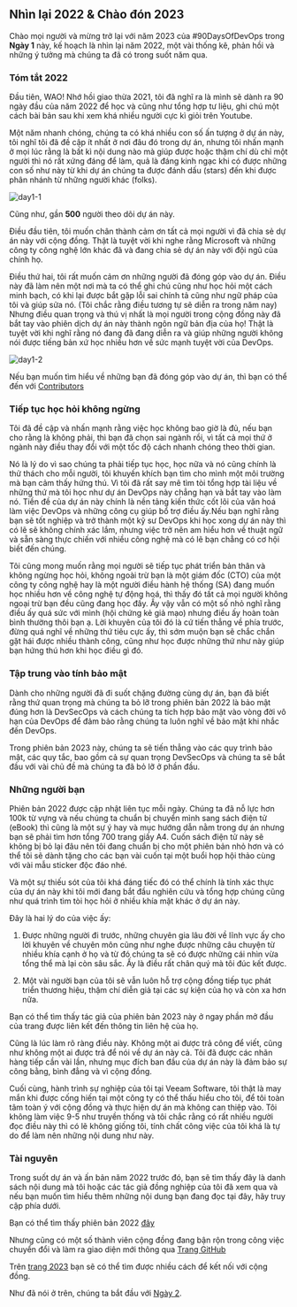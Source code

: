 ## Nhìn lại 2022 & Chào đón 2023

Chào mọi người và mừng trở lại với năm 2023 của #90DaysOfDevOps trong **Ngày 1** này, kế hoạch là nhìn lại  năm 2022, một vài thống kê, phản hồi và những ý tưởng mà chúng ta đã có trong suốt năm qua.

### Tóm tắt 2022

Đầu tiên, WAO! Nhớ hồi giao thừa 2021, tôi đã nghĩ ra là mình sẽ dành ra 90 ngày đầu của năm 2022 để học và cũng như tổng hợp tư liệu, ghi chú một cách bài bản sau khi xem khá nhiều người cực kì giỏi trên Youtube.

Một năm nhanh chóng, chúng ta có khá nhiều con số ấn tượng ở dự án này, tôi nghĩ tôi đã đề cập ít nhất ở nơi đâu đó trong dự án, nhưng tôi nhấn mạnh ở mọi lúc rằng là bất kì nội dung nào mà giúp được hoặc thậm chí dù chỉ một người thì nó rất xứng đáng để làm, quả là đáng kinh ngạc khi có được những con số như này từ khi dự án chúng ta được đánh dấu (stars) đến khi được phân nhánh từ những người khác (folks).

![day1-1](images/day01-1.jpg)

Cũng như, gần **500** người theo dõi dự án này.

Điều đầu tiên, tôi muốn chân thành cảm ơn tất cả mọi người vì đã chia sẻ dự án này với cộng đồng. Thật là tuyệt vời khi nghe rằng Microsoft và những công ty công nghệ lớn khác đã và đang chia sẻ dự án này với đội ngũ của chính họ.

Điều thứ hai, tôi rất muốn cảm ơn những người đã đóng góp vào dự án. Điều này đã làm nên một nơi mà ta có thể ghi chú cũng như học hỏi một cách minh bạch, có khi lại được bắt gặp lỗi sai chính tả cũng như ngữ pháp của tôi và giúp sửa nó. (Tôi chắc rằng điều tương tự sẽ diễn ra trong năm nay) Nhưng điều quan trọng và thú vị nhất là mọi người trong cộng đồng này đã bắt tay vào phiên dịch dự án này thành ngôn ngữ bản địa của họ! Thật là tuyệt vời khi nghĩ rằng nó đang đã đang diễn ra và giúp những người không nói được tiếng bản xứ học nhiều hơn về sức mạnh tuyệt vời của DevOps.

![day1-2](images/day01-2.png)

Nếu bạn muốn tìm hiểu về những bạn đã đóng góp vào dự án, thì bạn có thể đến với [Contributors](https://github.com/MichaelCade/90DaysOfDevOps/blob/main/Contributors.md)

### Tiếp tục học hỏi không ngừng

Tôi đã đề cập và nhấn mạnh rằng việc học không bao giờ là đủ, nếu bạn cho rằng là không phải, thì bạn đã chọn sai ngành rồi, vì tất cả mọi thứ ở ngành này điều thay đổi với một tốc độ cách nhanh chóng theo thời gian.

Nó là lý do vì sao chúng ta phải tiếp tục học, học nữa và nó cũng chính là thử thách cho mỗi người, tôi khuyến khích bạn tìm cho mình một môi trường mà bạn cảm thấy hứng thú. Vì tôi đã rất say mê tìm tòi tổng hợp tài liệu về những thứ mà tôi học như dự án DevOps này chẳng hạn và bắt tay vào làm nó. Tiền đề của dự án này chính là nền tảng kiến thức cốt lõi của văn hoá làm việc DevOps và những công cụ giúp bổ trợ điều ấy.Nếu bạn nghĩ rằng bạn sẽ tốt nghiệp và trở thành một kỹ sư DevOps khi học xong dự án này thì có lẽ sẽ không chính xác lắm, nhưng việc trở nên am hiểu hơn về thuật ngữ và sẵn sàng thực chiến với nhiều công nghệ mà có lẽ bạn chẳng có cơ hội biết đến chúng.

Tôi cũng mong muốn rằng mọi người sẽ tiếp tục phát triển bản thân và không ngừng học hỏi, không ngoài trừ bạn là một giám đốc (CTO) của một công ty công nghệ hay là một người điều hành hệ thống (SA) đang muốn học nhiều hơn về công nghệ tự động hoá, thì thấy đó tất cả mọi người không ngoại trừ bạn đều cũng đang học đấy. Ấy vậy vẫn có một số nhỏ nghĩ rằng điều ấy quá sức với mình (hội chứng kẻ giả mạo) nhưng điều ấy hoàn toàn bình thường  thôi bạn ạ. Lời khuyên của tôi đó là cứ tiến thẳng về phía trước, đừng quá nghĩ về những thứ tiêu cực ấy, thì sớm muộn bạn sẽ chắc chắn gặt hái được nhiều thành công, cũng như học được những thứ như này giúp bạn hứng thú hơn khi học điều gì đó.

### Tập trung vào tính bảo mật

Dành cho những người đã đi suốt chặng đường cùng dự án, bạn đã biết rằng thứ quan trọng mà chúng ta bỏ lỡ trong phiên bản 2022 là bảo mật đúng hơn là DevSecOps và cách chúng ta tích hợp bảo mật vào vòng đời vô hạn của DevOps để đảm bảo rằng chúng ta luôn nghĩ về bảo mật khi nhắc đến DevOps.

Trong phiên bản 2023 này, chúng ta sẽ tiến thẳng vào các quy trình bảo mật, các quy tắc, bao gồm cả sự quan trọng DevSecOps và chúng ta sẽ bắt đầu với vài chủ đề mà chúng ta đã bỏ lỡ ở phần đầu.

### Những người bạn  

Phiên bản 2022 được cập nhật liên tục mỗi ngày. Chúng ta đã nỗ lực hơn 100k từ vựng và nếu chúng ta chuẩn bị chuyển mình sang sách điện tử (eBook) thì cũng là một sự ý hay và mục hướng dẫn nằm trong dự án nhưng bạn sẽ phải tìm hơn tổng 700 trang giấy A4. Cuốn sách điện tử này sẽ không bị bỏ lại đâu nên tôi đang chuẩn bị cho một phiên bản nhỏ hơn và có thể tôi sẽ dành tặng cho các bạn vài cuốn tại một buổi họp hội thảo cùng với vài mẫu sticker độc đáo nhé.

Và một sự thiếu sót của tôi khá đáng tiếc đó có thể chính là tính xác thực của dự án này khi tôi mới đang bắt đầu nghiên cứu và tổng hợp chúng cũng như quá trình tìm tòi học hỏi ở nhiều khía mặt khác ở dự án này.

Đây là hai lý do của việc ấy:

1. Được những người đi trước, những chuyên gia lâu đời về lĩnh vực ấy cho lời khuyên về chuyên môn cũng như nghe được những câu chuyện từ nhiều khía cạnh ở họ và từ đó chúng ta sẽ có được những cái nhìn vừa tổng thể mà lại còn sâu sắc. Ấy là điều rất chân quý mà tôi đúc kết được.

2. Một vài người bạn của tôi sẽ vẫn luôn hỗ trợ cộng đồng tiếp tục phát triển thương hiệu, thậm chí diễn giả tại các sự kiện  của họ và còn xa hơn nữa.

Bạn có thể tìm thấy tác giả của phiên bản 2023 này ở ngay phần mở đầu của trang được liên kết đến thông tin liên hệ của họ.

Cũng là lúc làm rõ ràng điều này. Không một ai được trả công để viết, cũng như không một ai được trả để nói về dự án này cả. Tôi đã được các nhãn hàng tiếp cần vài lần, nhưng mục đích ban đầu của dự án này là đảm bảo sự công bằng, bình đẳng và vì cộng đồng.

Cuối cùng, hành trình sự nghiệp của tôi tại Veeam Software, tôi thật là may mắn khi được cống hiến tại một công ty có thể thấu hiểu cho tôi, để tôi toàn tâm toàn ý với cộng đồng và thực hiện dự án mà không can thiệp vào. Tôi không làm việc 9-5 như truyền thống và tôi chắc rằng có rất nhiều người đọc điều này thì có lẽ không giống tôi, tính chất công việc của tôi khá là tự do để làm nên những nội dung như này.

### Tài nguyên

Trong suốt dự án và ấn bản năm 2022 trước đó, bạn sẽ tìm thấy đây là danh sách nội dung mà tôi hoặc các tác giả đồng nghiệp của tôi đã xem qua và nếu bạn muốn tìm hiểu thêm những nội dung bạn đang đọc tại đây, hãy truy cập phía dưới.

Bạn có thể tìm thấy phiên bản 2022 [đây](https://github.com/MichaelCade/90DaysOfDevOps/blob/main/2022.md)

Nhưng cũng có một số thành viên cộng đồng đang bận rộn trong công việc chuyển đổi và làm ra giao diện mới thông qua [Trang GitHub](https://www.90daysofdevops.com/#/)

Trên [trang 2023](https://www.90daysofdevops.com/#/2023) bạn sẽ có thể tìm được nhiều cách để kết nối với cộng đồng. 

Như đã nói ở trên, chúng ta bắt đầu với [Ngày 2](day02.md).